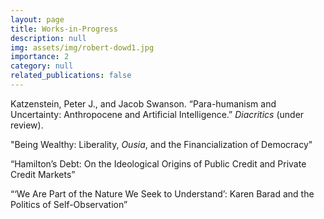 ```yaml
---
layout: page
title: Works-in-Progress 
description: null
img: assets/img/robert-dowd1.jpg
importance: 2
category: null
related_publications: false
---
```


Katzenstein, Peter J., and Jacob Swanson. “Para-humanism and Uncertainty: Anthropocene and Artificial Intelligence.” _Diacritics_ (under review).

"Being Wealthy: Liberality, _Ousia_, and the Financialization of Democracy"

“Hamilton’s Debt: On the Ideological Origins of Public  Credit and Private Credit Markets”

“‘We Are Part of the Nature We Seek to Understand’: Karen Barad and the Politics of Self-Observation”